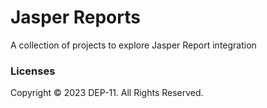 # Jasper Reports
A collection of projects to explore Jasper Report integration

### Licenses
Copyright &copy; 2023 DEP-11. All Rights Reserved.
